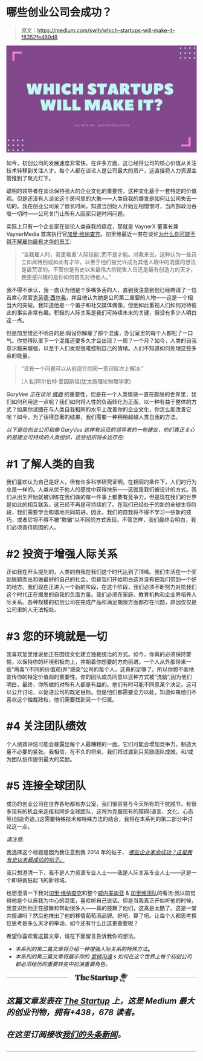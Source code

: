 # 哪些创业公司会成功？

> 原文：<https://medium.com/swlh/which-startups-will-make-it-f8352fe469d8>

![](img/6f5a994da9563bcff7e8ad657feae50f.png)

如今，初创公司的发展速度非常快，在许多方面，这已经将公司的核心价值从关注技术转移到关注人才。每个人都在谈论人是公司最大的资产，这直接将人力资源主管推到了聚光灯下。

聪明的领导者在谈论保持强大的企业文化的重要性，这种文化基于一套特定的价值观。但是还没有人谈论这个房间里的大象——人类自我的爆发是如何让公司失去一切的。我在创业公司呆了很长时间，知道当创始人开始互相憎恨时，当内部政治吞噬一切时——公司关门让所有人回家只是时间问题。

实际上只有一个企业家在谈论人类自我的癌症，那就是 VaynerX 董事长兼 VaynerMedia 首席执行官[加里·维纳查克](https://www.linkedin.com/feed/update/urn:li:activity:6517062423080370176)。加里维最近一直在谈论[为什么你可能不得不解雇你最有才华的员工](https://www.linkedin.com/feed/update/urn:li:ugcPost:6512312333014953984):

> “当我雇人时，我更看重‘人际技能’,而不是才能。对我来说，这种认为一些员工如此特别或如此有才华，以至于他们被允许成为其他人眼中的混蛋的想法是最荒谬的。不管你是有史以来最伟大的销售人员还是最有创造力的天才，我更感兴趣的是你如何首先对待他人。”

我不得不承认，我一直认为他是个多嘴多舌的人，直到我注意到他已经聘请了一位首席心灵官[克劳德·西尔弗](https://www.linkedin.com/in/casilver/)，并且他认为她是公司第二重要的人物——这是一个相当大的突破。我知道他是一个骗子和社交媒体偶像，但他如此重视人们如何对待彼此的事实非常有趣。积极的人际关系是我们可持续未来的关键，但没有多少人明白这一点。

但是加里维还不明白的是:假设你解雇了那个混蛋，办公室里的每个人都松了一口气。你觉得队里下一个混蛋还要多久才会出现？一周？一个月？如今，人类的自我意识越来越强，以至于人们发现很难控制自己的情绪。人们不知道如何处理这些多余的能量。

> "没有一个问题可以从创造它的同一意识层次上解决."
> 
> [人名]阿尔伯特·爱因斯坦(犹太裔理论物理学家)

*GaryVee 正在谈论* [*情商*](https://youtu.be/t0aBRVgbsJs) 的重要性，但是在一个人类情感一直在膨胀的世界里，我们如何利用这一点呢？我们如何将人性的负面转化为正面，以一种有益于整体的方式？如果你试图在与人类自我相同的水平上改善你的企业文化，你怎么能改善它呢？如今，为了获得显著的结果，我们需要一种稍稍超越人类自我的方法。

*以下是给创业公司和像 GaryVee 这样有远见的领导者的一些建议，他们真正关心的是建立可持续的人类组织，这些组织将永远存在:*

# #1 了解人类的自我

我们喜欢认为自己是好人，但有许多科学研究证明，在相同的条件下，人们的行为总是一样的。人类从优于他人的感觉中获得快乐——这就是我们被设计的方式。我们从出生开始就被训练在我们做的每一件事上都要有竞争力，但是现在我们的世界是如此的相互联系，这已经不再是可持续的了。在我们已经处于的新的全球生存阶段，我们需要学会和谐地共同前进。因此，我们的自我将不得不学习一些新的技巧，或者它将不得不被“欺骗”以不同的方式表现。不管怎样，我们最终会明白，我们必须善待周围的人。

# #2 投资于增强人际关系

正如我在开头提到的，人类的自我在我们这个时代达到了顶峰。我们生活在一个奖励脱颖而出和做最好的自己的社会。但是我们开始明白这并没有把我们带到一个好的地方。我们现在正进入一个新的阶段，在这个阶段，我们必须不断努力对抗我们这个时代正在爆发的自我的负面力量。我们必须在家庭、教育机构和企业界培养人际关系。各种规模的初创公司在完成产品和满足期限方面都存在问题，原因仅仅是公司里的人无法相处。

# #3 您的环境就是一切

我喜欢加里维说他正在围绕文化建立独裁统治的方式。如今，你真的必须保持警惕，以保持你的环境积极向上，并朝着你想要的方向前进。一个人从外部带来一些“病毒”(不同的价值观)并“感染”公司的每个人，这真的足够了。所以你想不断地宣传你的特定价值观的重要性。你的团队成员同意以这种方式被“洗脑”,因为他们明白，最终，你所做的对所有人都是有益的。他们有时可能不同意某个决定。这可以公开讨论，以促进公司的既定目标。但是他们都需要全力以赴，知道如果他们不喜欢这个独裁政权，他们需要找到另一个归属。

# #4 关注团队绩效

个人绩效评估可能会暴露出每个人最糟糕的一面。它们可能会增加竞争力，制造大量不必要的紧张。我相信，在不久的将来，我们将过渡到只奖励团队成就，和/或为团队协作提供最大的奖励。

# #5 连接全球团队

成功的创业公司在世界各地都有办公室，我们很容易与今天所有的干扰脱节。有很多现有的机会来连接和同步全球团队，这将为克服现有的障碍(语言、文化、心态等)创造奇迹。)这需要特殊技术和特殊方法的结合，我将在本系列的第二部分中讨论这一点。

*请注意:*

我选择这个标题是因为我注意到我 2014 年的帖子， [*哪些企业家会成功？这是我有史以来最成功的帖子。*](https://www.linkedin.com/pulse/20140608081233-95950-which-entrepreneurs-will-make-it/)

我只想澄清一下，我不是人力资源专业人士——我是人际关系专业人士——这是一个即将疯狂起飞的新领域。

也想澄清一下我对[加里·维纳查克](https://twitter.com/garyvee)和整个[威内美迪亚](https://twitter.com/VaynerMedia) & [加里维团队](https://twitter.com/TeamGaryVee)的看法:我以前觉得他是个以自我为中心的混蛋，喜欢听自己说话。但是当我真正开始听他的时候，我意识到他正在鼓舞和帮助很多人——真的鼓舞了他们，这真是太酷了。这是一堂共情课吗？然后他推出了他的移情葡萄酒品牌。好吧，算了吧。让每个人都思考换位思考是多么天才的举动。如今还有什么比这更重要呢？

希望你喜欢看这篇文章，请在下面留言告诉我你的想法。

*   *本系列的第二篇文章将介绍一种增强人际关系的特殊方法*[](http://bit.ly/StartupSuccessKey)**。**
*   *本系列的第三篇文章将展示你的 [*营销沟通*](http://bit.ly/HumanBrandingTips) *s 如何在这个世界上每个初创公司都必须经历的重要转变中扮演重要角色。**

*[![](img/308a8d84fb9b2fab43d66c117fcc4bb4.png)](https://medium.com/swlh)*

## *这篇文章发表在 [The Startup](https://medium.com/swlh) 上，这是 Medium 最大的创业刊物，拥有+438，678 读者。*

## *在这里订阅接收[我们的头条新闻](https://growthsupply.com/the-startup-newsletter/)。*

*[![](img/b0164736ea17a63403e660de5dedf91a.png)](https://medium.com/swlh)*